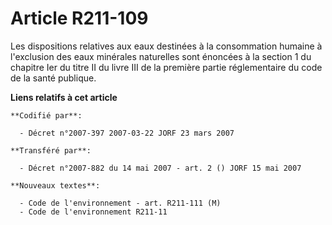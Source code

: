 # Article R211-109

Les dispositions relatives aux eaux destinées à la consommation humaine à l'exclusion des eaux minérales naturelles sont
énoncées à la section 1 du chapitre Ier du titre II du livre III de la première partie réglementaire du code de la santé
publique.

**Liens relatifs à cet article**

	**Codifié par**:

	  - Décret n°2007-397 2007-03-22 JORF 23 mars 2007

	**Transféré par**:

	  - Décret n°2007-882 du 14 mai 2007 - art. 2 () JORF 15 mai 2007

	**Nouveaux textes**:

	  - Code de l'environnement - art. R211-111 (M)
	  - Code de l'environnement R211-11
